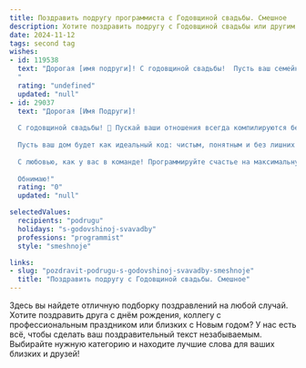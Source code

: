 ```yaml
---
title: Поздравить подругу программиста с Годовщиной свадьбы. Смешное
description: Хотите поздравить подругу с Годовщиной свадьбы или другим праздником? Наш ИИ создаст незабываемое поздравление, а вы обязательно выделитесь среди других.  
date: 2024-11-12
tags: second tag
wishes:
- id: 119538
  text: "Дорогая [имя подруги]! С годовщиной свадьбы!  Пусть ваш семейный код будет таким же надежным и безошибочным, как ваш код на Python!  Желаю вам  океана любви, без багов и зависаний, и чтобы семейный бюджет всегда оставался в плюсе, даже после очередного апгрейда вашей жизни! 😉
  "
  rating: "undefined"
  updated: "null"
- id: 29037
  text: "Дорогая [Имя Подруги]!
  
  С годовщиной свадьбы! 🎉 Пускай ваши отношения всегда компилируются без ошибок, а любовь дебажится просто с одного взгляда! Желаю, чтобы каждый день был успешным релизом, а ваши чувства никогда не зависали в очереди на обновление.
  
  Пусть ваш дом будет как идеальный код: чистым, понятным и без лишних багов! А если вдруг возникнут недоразумения, то позволяйте им быть всего лишь временными глюками, которые легко исправляются с помощью пары хороших слов и любимого напитка.
  
  С любовью, как у вас в команде! Программируйте счастье на максимальную производительность! 💻❤️
  
  Обнимаю!"
  rating: "0"
  updated: "null"

selectedValues:
  recipients: "podrugu"
  holidays: "s-godovshinoj-svavadby"
  professions: "programmist"
  style: "smeshnoje"

links:
- slug: "pozdravit-podrugu-s-godovshinoj-svavadby-smeshnoje"
  title: "Поздравить подругу с Годовщиной свадьбы. Смешное"
---
```


Здесь вы найдете отличную подборку поздравлений на любой случай. 
Хотите поздравить друга с днём рождения, коллегу с профессиональным праздником или близких с Новым годом? У нас есть всё, чтобы сделать ваш поздравительный текст незабываемым. Выбирайте нужную категорию и находите лучшие слова для ваших близких и друзей!
